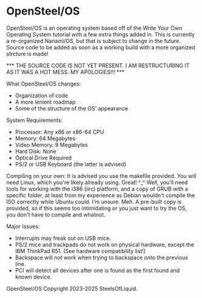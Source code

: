 # OpenSteel/OS
OpenSteel/OS is an operating system based off of the Write Your Own Operating System tutorial with a few extra things added in. This is currently a re-organized Nanami/OS, but that is subject to change in the future.
Source code to be added as soon as a working build with a more organized strcture is made!

*** THE SOURCE CODE IS NOT YET PRESENT. I AM RESTRUCTURING IT AS IT WAS A HOT MESS. MY APOLOGIES!!! ***

What OpenSteel/OS changes:
 - Organization of code
 - A more lenient roadmap
 - Some of the structure of the OS' appearance

System Requirements:
 - Processor: Any x86 or x86-64 CPU
 - Memory: 64 Megabytes
 - Video Memory: 9 Megabytes
 - Hard Disk: None
 - Optical Drive Required
 - PS/2 or USB Keyboard (the latter is advised)

Compiling on your own:
It is advised you use the makefile provided. You will need Linux, which you're likely already using. Great! ^_^ Well, you'll need tools for working with the i386 (iirc) platform, and a copy of GRUB with a specific folder, at least from my experience as Debian wouldn't compile the ISO correctly while Ubuntu could. I'm unsure. Meh. A pre-built copy is provided, so if this seems too intimidating or you just want to try the OS, you don't have to compile and whatnot.

Major Issues:
 - Interrupts may freak out on USB mice.
 - PS/2 mice and trackpads do not work on physical hardware, except the IBM ThinkPad R51. (See hardware compatibility list!)
 - Backspace will not work when trying to backspace onto the previous line.
 - PCI will detect all devices after one is found as the first found and known device.

OpenSteel/OS Copyright 2023-2025 SteelsOfLiquid.
